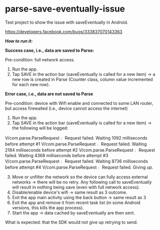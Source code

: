 # parse-save-eventually-issue
Test project to show the issue with saveEventually in Android.

https://developers.facebook.com/bugs/333837070143363

***How to run it:***

**Success case, i.e., data are saved to Parse:**


Pre-condition: full network access.

1. Run the app.
2. Tap SAVE in the action bar (saveEventually is called for a new item) -> a new row is created in Parse (Counter class, column value incremented for each new row).

**Error case, i.e., data are not saved to Parse**

Pre-condition: device with Wifi enable and connected to some LAN router, but access firewalled (i.e., device cannot access the internet)

1. Run the app.
2. Tap SAVE in the action bar (saveEventually is called for a new item) -> the following will be logged:

V/com.parse.ParseRequest﹕ Request failed. Waiting 1092 milliseconds before attempt #1
V/com.parse.ParseRequest﹕ Request failed. Waiting 2184 milliseconds before attempt #2
V/com.parse.ParseRequest﹕ Request failed. Waiting 4368 milliseconds before attempt #3
V/com.parse.ParseRequest﹕ Request failed. Waiting 8736 milliseconds before attempt #4
V/com.parse.ParseRequest﹕ Request failed. Giving up.

3. Move or unfilter the network so the device can fully access external networks -> there will be no retry. Any following call to saveEventually will result in nothing being save (even with full network access).
4. Disable/enable device's wifi -> same result as 3 outcome.
5. Exit the app main activity using the back button -> same result as 3
6. Exit the app and remove it from recent task list (in some Android versions, this kills the app process).
7. Start the app -> data cached by saveEventually are then sent.

What is expected: that the SDK would not give up retrying to send.

